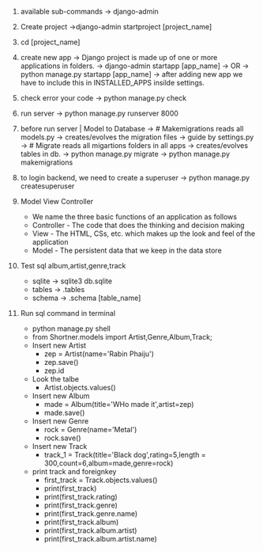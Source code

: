 1. available sub-commands
   -> django-admin

2. Create project
   ->django-admin startproject [project_name]

3. cd [project_name]

4. create new app -> Django project is made up of one or more applications in folders.
   -> django-admin startapp [app_name]
   -> OR -> python manage.py startapp [app_name]
   -> after adding new app we have to include this in INSTALLED_APPS insilde settings.

5. check error your code
   -> python manage.py check

6. run server
   -> python manage.py runserver 8000

7. before run server | Model to Database
   -> # Makemigrations reads all models.py -> creates/evolves the migration files -> guide by settings.py
   -> # Migrate reads all migartions folders in all apps -> creates/evolves tables in db.
   -> python manage.py migrate
   -> python manage.py makemigrations

8. to login backend, we need to create a superuser
   -> python manage.py createsuperuser

9. Model View Controller

   - We name the three basic functions of an application as follows
   - Controller - The code that does the thinking and decision making
   - View - The HTML, CSs, etc. which makes up the look and feel of the application
   - Model - The persistent data that we keep in the data store

10. Test sql album,artist,genre,track

    - sqlite -> sqlite3 db.sqlite
    - tables -> .tables
    - schema -> .schema [table_name]

11. Run sql command in terminal
    - python manage.py shell
    - from Shortner.models import Artist,Genre,Album,Track;
    - Insert new Artist
      - zep = Artist(name='Rabin Phaiju')
      - zep.save()
      - zep.id
    - Look the talbe
      - Artist.objects.values()
    - Insert new Album
      - made = Album(title='WHo made it',artist=zep)
      - made.save()
    - Insert new Genre
      - rock = Genre(name='Metal')
      - rock.save()
    - Insert new Track
      - track_1 = Track(title='Black dog',rating=5,length = 300,count=6,album=made,genre=rock)
    - print track and foreignkey
      - first_track = Track.objects.values()
      - print(first_track)
      - print(first_track.rating)
      - print(first_track.genre)
      - print(first_track.genre.name)
      - print(first_track.album)
      - print(first_track.album.artist)
      - print(first_track.album.artist.name)
